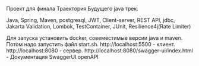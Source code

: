 Проект для финала Траектория Будущего java трек.

Java, Spring, Maven, postgresql, JWT, Client-server, REST API, jdbc, Jakarta Validation, Lombok, TestContainer, JUnit, Resilience4j(Rate Limiter)


Для запуска установить docker, совеместимые версии java и maven.
Потом надо запустить файл start.sh.
http://localhost:5500 - клиент.
http://localhost:8080 - сервер.
http://localhost:8080/swagger-ui/index.html - Документация SwaggerUI openAPI
